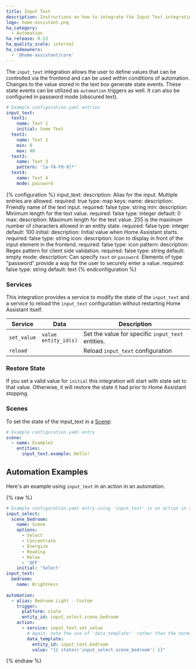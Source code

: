 ```yaml
---
title: Input Text
description: Instructions on how to integrate the Input Text integration into Home Assistant.
logo: home-assistant.png
ha_category:
  - Automation
ha_release: 0.53
ha_quality_scale: internal
ha_codeowners:
  - '@home-assistant/core'
---
```


The `input_text` integration allows the user to define values that can be controlled via the frontend and can be used within conditions of automation. Changes to the value stored in the text box generate state events. These state events can be utilized as `automation` triggers as well. It can also be configured in password mode (obscured text).

```yaml
# Example configuration.yaml entries
input_text:
  text1:
    name: Text 1
    initial: Some Text
  text2:
    name: Text 2
    min: 8
    max: 40
  text3:
    name: Text 3
    pattern: '[a-fA-F0-9]*'
  text4:
    name: Text 4
    mode: password
```

{% configuration %}
  input_text:
    description: Alias for the input. Multiple entries are allowed.
    required: true
    type: map
    keys:
      name:
        description: Friendly name of the text input.
        required: false
        type: string
      min:
        description: Minimum length for the text value.
        required: false
        type: integer
        default: 0
      max:
        description: Maximum length for the text value. 255 is the maximum number of characters allowed in an entity state.
        required: false
        type: integer
        default: 100
      initial:
        description: Initial value when Home Assistant starts.
        required: false
        type: string
      icon:
        description: Icon to display in front of the input element in the frontend.
        required: false
        type: icon
      pattern:
        description: Regex pattern for client side validation.
        required: false
        type: string
        default: empty
      mode:
        description: Can specify `text` or `password`. Elements of type "password" provide a way for the user to securely enter a value.
        required: false
        type: string
        default: text
{% endconfiguration %}

### Services

This integration provides a service to modify the state of the `input_text` and a service to reload the `input_text` configuration without restarting Home Assistant itself.

| Service | Data | Description |
| ------- | ---- | ----------- |
| `set_value` | `value`<br>`entity_id(s)` | Set the value for specific `input_text` entities.
| `reload` | | Reload `input_text` configuration |

### Restore State

If you set a valid value for `initial` this integration will start with state set to that value. Otherwise, it will restore the state it had prior to Home Assistant stopping.

### Scenes

To set the state of the input_text in a [Scene](/integrations/scene/):

```yaml
# Example configuration.yaml entry
scene:
  - name: Example1
    entities:
      input_text.example: Hello!
```

## Automation Examples

Here's an example using `input_text` in an action in an automation.

{% raw %}
```yaml
# Example configuration.yaml entry using 'input_text' in an action in an automation
input_select:
  scene_bedroom:
    name: Scene
    options:
      - Select
      - Concentrate
      - Energize
      - Reading
      - Relax
      - 'OFF'
    initial: 'Select'
input_text:
  bedroom:
    name: Brightness
    
automation:
  - alias: Bedroom Light - Custom
    trigger:
      platform: state
      entity_id: input_select.scene_bedroom
    action:
      - service: input_text.set_value
        # Again, note the use of 'data_template:' rather than the normal 'data:' if you weren't using an input variable.
        data_template:
          entity_id: input_text.bedroom
          value: "{{ states('input_select.scene_bedroom') }}"
```
{% endraw %}
